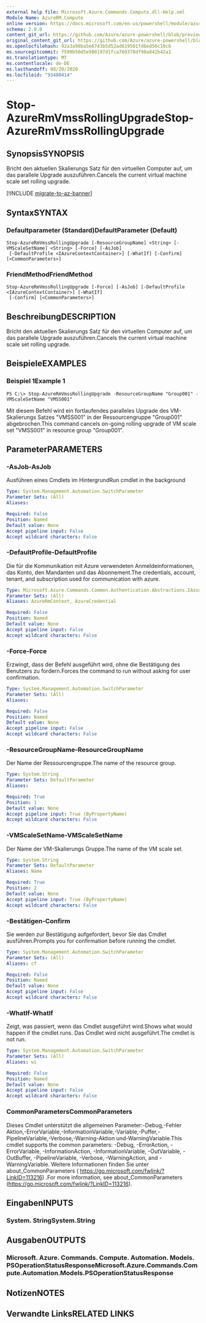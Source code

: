 ```yaml
---
external help file: Microsoft.Azure.Commands.Compute.dll-Help.xml
Module Name: AzureRM.Compute
online version: https://docs.microsoft.com/en-us/powershell/module/azurerm.compute/stop-azurermvmssrollingupgrade
schema: 2.0.0
content_git_url: https://github.com/Azure/azure-powershell/blob/preview/src/ResourceManager/Compute/Commands.Compute/help/Stop-AzureRmVmssRollingUpgrade.md
original_content_git_url: https://github.com/Azure/azure-powershell/blob/preview/src/ResourceManager/Compute/Commands.Compute/help/Stop-AzureRmVmssRollingUpgrade.md
ms.openlocfilehash: 92a3a98ba5e6743b5d52ad619501fd6ed56c10c6
ms.sourcegitcommit: f599b50d5e980197d1fca769378df90a842b42a1
ms.translationtype: MT
ms.contentlocale: de-DE
ms.lasthandoff: 08/20/2020
ms.locfileid: "93480414"
---
```

# <span data-ttu-id="f9550-101">Stop-AzureRmVmssRollingUpgrade</span><span class="sxs-lookup"><span data-stu-id="f9550-101">Stop-AzureRmVmssRollingUpgrade</span></span>

## <span data-ttu-id="f9550-102">Synopsis</span><span class="sxs-lookup"><span data-stu-id="f9550-102">SYNOPSIS</span></span>
<span data-ttu-id="f9550-103">Bricht den aktuellen Skalierungs Satz für den virtuellen Computer auf, um das parallele Upgrade auszuführen.</span><span class="sxs-lookup"><span data-stu-id="f9550-103">Cancels the current virtual machine scale set rolling upgrade.</span></span>

[!INCLUDE [migrate-to-az-banner](../../includes/migrate-to-az-banner.md)]

## <span data-ttu-id="f9550-104">Syntax</span><span class="sxs-lookup"><span data-stu-id="f9550-104">SYNTAX</span></span>

### <span data-ttu-id="f9550-105">Defaultparameter (Standard)</span><span class="sxs-lookup"><span data-stu-id="f9550-105">DefaultParameter (Default)</span></span>
```
Stop-AzureRmVmssRollingUpgrade [-ResourceGroupName] <String> [-VMScaleSetName] <String> [-Force] [-AsJob]
 [-DefaultProfile <IAzureContextContainer>] [-WhatIf] [-Confirm] [<CommonParameters>]
```

### <span data-ttu-id="f9550-106">FriendMethod</span><span class="sxs-lookup"><span data-stu-id="f9550-106">FriendMethod</span></span>
```
Stop-AzureRmVmssRollingUpgrade [-Force] [-AsJob] [-DefaultProfile <IAzureContextContainer>] [-WhatIf]
 [-Confirm] [<CommonParameters>]
```

## <span data-ttu-id="f9550-107">Beschreibung</span><span class="sxs-lookup"><span data-stu-id="f9550-107">DESCRIPTION</span></span>
<span data-ttu-id="f9550-108">Bricht den aktuellen Skalierungs Satz für den virtuellen Computer auf, um das parallele Upgrade auszuführen.</span><span class="sxs-lookup"><span data-stu-id="f9550-108">Cancels the current virtual machine scale set rolling upgrade.</span></span>

## <span data-ttu-id="f9550-109">Beispiele</span><span class="sxs-lookup"><span data-stu-id="f9550-109">EXAMPLES</span></span>

### <span data-ttu-id="f9550-110">Beispiel 1</span><span class="sxs-lookup"><span data-stu-id="f9550-110">Example 1</span></span>
```
PS C:\> Stop-AzureRmVmssRollingUpgrade -ResourceGroupName "Group001" -VMScaleSetName "VMSS001"
```

<span data-ttu-id="f9550-111">Mit diesem Befehl wird ein fortlaufendes paralleles Upgrade des VM-Skalierungs Satzes "VMSS001" in der Ressourcengruppe "Group001" abgebrochen.</span><span class="sxs-lookup"><span data-stu-id="f9550-111">This command cancels on-going rolling upgrade of VM scale set "VMSS001" in resource group "Group001".</span></span>

## <span data-ttu-id="f9550-112">Parameter</span><span class="sxs-lookup"><span data-stu-id="f9550-112">PARAMETERS</span></span>

### <span data-ttu-id="f9550-113">-AsJob</span><span class="sxs-lookup"><span data-stu-id="f9550-113">-AsJob</span></span>
<span data-ttu-id="f9550-114">Ausführen eines Cmdlets im Hintergrund</span><span class="sxs-lookup"><span data-stu-id="f9550-114">Run cmdlet in the background</span></span>

```yaml
Type: System.Management.Automation.SwitchParameter
Parameter Sets: (All)
Aliases:

Required: False
Position: Named
Default value: None
Accept pipeline input: False
Accept wildcard characters: False
```

### <span data-ttu-id="f9550-115">-DefaultProfile</span><span class="sxs-lookup"><span data-stu-id="f9550-115">-DefaultProfile</span></span>
<span data-ttu-id="f9550-116">Die für die Kommunikation mit Azure verwendeten Anmeldeinformationen, das Konto, den Mandanten und das Abonnement.</span><span class="sxs-lookup"><span data-stu-id="f9550-116">The credentials, account, tenant, and subscription used for communication with azure.</span></span>

```yaml
Type: Microsoft.Azure.Commands.Common.Authentication.Abstractions.IAzureContextContainer
Parameter Sets: (All)
Aliases: AzureRmContext, AzureCredential

Required: False
Position: Named
Default value: None
Accept pipeline input: False
Accept wildcard characters: False
```

### <span data-ttu-id="f9550-117">-Force</span><span class="sxs-lookup"><span data-stu-id="f9550-117">-Force</span></span>
<span data-ttu-id="f9550-118">Erzwingt, dass der Befehl ausgeführt wird, ohne die Bestätigung des Benutzers zu fordern.</span><span class="sxs-lookup"><span data-stu-id="f9550-118">Forces the command to run without asking for user confirmation.</span></span>

```yaml
Type: System.Management.Automation.SwitchParameter
Parameter Sets: (All)
Aliases:

Required: False
Position: Named
Default value: None
Accept pipeline input: False
Accept wildcard characters: False
```

### <span data-ttu-id="f9550-119">-ResourceGroupName</span><span class="sxs-lookup"><span data-stu-id="f9550-119">-ResourceGroupName</span></span>
<span data-ttu-id="f9550-120">Der Name der Ressourcengruppe.</span><span class="sxs-lookup"><span data-stu-id="f9550-120">The name of the resource group.</span></span>

```yaml
Type: System.String
Parameter Sets: DefaultParameter
Aliases:

Required: True
Position: 1
Default value: None
Accept pipeline input: True (ByPropertyName)
Accept wildcard characters: False
```

### <span data-ttu-id="f9550-121">-VMScaleSetName</span><span class="sxs-lookup"><span data-stu-id="f9550-121">-VMScaleSetName</span></span>
<span data-ttu-id="f9550-122">Der Name der VM-Skalierungs Gruppe.</span><span class="sxs-lookup"><span data-stu-id="f9550-122">The name of the VM scale set.</span></span>

```yaml
Type: System.String
Parameter Sets: DefaultParameter
Aliases: Name

Required: True
Position: 2
Default value: None
Accept pipeline input: True (ByPropertyName)
Accept wildcard characters: False
```

### <span data-ttu-id="f9550-123">-Bestätigen</span><span class="sxs-lookup"><span data-stu-id="f9550-123">-Confirm</span></span>
<span data-ttu-id="f9550-124">Sie werden zur Bestätigung aufgefordert, bevor Sie das Cmdlet ausführen.</span><span class="sxs-lookup"><span data-stu-id="f9550-124">Prompts you for confirmation before running the cmdlet.</span></span>

```yaml
Type: System.Management.Automation.SwitchParameter
Parameter Sets: (All)
Aliases: cf

Required: False
Position: Named
Default value: None
Accept pipeline input: False
Accept wildcard characters: False
```

### <span data-ttu-id="f9550-125">-WhatIf</span><span class="sxs-lookup"><span data-stu-id="f9550-125">-WhatIf</span></span>
<span data-ttu-id="f9550-126">Zeigt, was passiert, wenn das Cmdlet ausgeführt wird.</span><span class="sxs-lookup"><span data-stu-id="f9550-126">Shows what would happen if the cmdlet runs.</span></span>
<span data-ttu-id="f9550-127">Das Cmdlet wird nicht ausgeführt.</span><span class="sxs-lookup"><span data-stu-id="f9550-127">The cmdlet is not run.</span></span>

```yaml
Type: System.Management.Automation.SwitchParameter
Parameter Sets: (All)
Aliases: wi

Required: False
Position: Named
Default value: None
Accept pipeline input: False
Accept wildcard characters: False
```

### <span data-ttu-id="f9550-128">CommonParameters</span><span class="sxs-lookup"><span data-stu-id="f9550-128">CommonParameters</span></span>
<span data-ttu-id="f9550-129">Dieses Cmdlet unterstützt die allgemeinen Parameter:-Debug,-Fehler Aktion,-ErrorVariable,-InformationVariable,-Variable,-Puffer,-PipelineVariable,-Verbose,-Warning-Aktion und-WarningVariable.</span><span class="sxs-lookup"><span data-stu-id="f9550-129">This cmdlet supports the common parameters: -Debug, -ErrorAction, -ErrorVariable, -InformationAction, -InformationVariable, -OutVariable, -OutBuffer, -PipelineVariable, -Verbose, -WarningAction, and -WarningVariable.</span></span> <span data-ttu-id="f9550-130">Weitere Informationen finden Sie unter about_CommonParameters ( https://go.microsoft.com/fwlink/?LinkID=113216) .</span><span class="sxs-lookup"><span data-stu-id="f9550-130">For more information, see about_CommonParameters (https://go.microsoft.com/fwlink/?LinkID=113216).</span></span>

## <span data-ttu-id="f9550-131">Eingaben</span><span class="sxs-lookup"><span data-stu-id="f9550-131">INPUTS</span></span>

### <span data-ttu-id="f9550-132">System. String</span><span class="sxs-lookup"><span data-stu-id="f9550-132">System.String</span></span>

## <span data-ttu-id="f9550-133">Ausgaben</span><span class="sxs-lookup"><span data-stu-id="f9550-133">OUTPUTS</span></span>

### <span data-ttu-id="f9550-134">Microsoft. Azure. Commands. Compute. Automation. Models. PSOperationStatusResponse</span><span class="sxs-lookup"><span data-stu-id="f9550-134">Microsoft.Azure.Commands.Compute.Automation.Models.PSOperationStatusResponse</span></span>

## <span data-ttu-id="f9550-135">Notizen</span><span class="sxs-lookup"><span data-stu-id="f9550-135">NOTES</span></span>

## <span data-ttu-id="f9550-136">Verwandte Links</span><span class="sxs-lookup"><span data-stu-id="f9550-136">RELATED LINKS</span></span>
